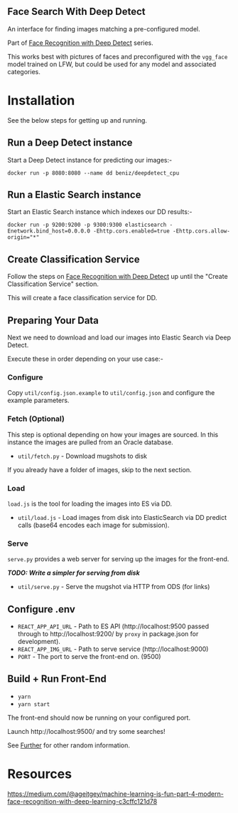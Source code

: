 ## Face Search With Deep Detect

An interface for finding images matching a pre-configured model.

Part of [Face Recognition with Deep Detect](http://gavin.coffee/2017/11/04/face-recognition) series.

This works best with pictures of faces and preconfigured with the `vgg_face` model trained on LFW, but could be used for any model and associated categories.

# Installation

See the below steps for getting up and running.

## Run a Deep Detect instance

Start a Deep Detect instance for predicting our images:-

```
docker run -p 8080:8080 --name dd beniz/deepdetect_cpu
```

## Run a Elastic Search instance

Start an Elastic Search instance which indexes our DD results:-

```
docker run -p 9200:9200 -p 9300:9300 elasticsearch -Enetwork.bind_host=0.0.0.0 -Ehttp.cors.enabled=true -Ehttp.cors.allow-origin="*" 
````

## Create Classification Service

Follow the steps on [Face Recognition with Deep Detect](http://gavin.coffee/2017/11/04/face-recognition/)  up until the "Create Classification Service" section.

This will create a face classification service for DD.

## Preparing Your Data

Next we need to download and load our images into Elastic Search via Deep Detect.

Execute these in order depending on your use case:-

### Configure

Copy `util/config.json.example` to `util/config.json` and configure the example parameters.

### Fetch (Optional)

This step is optional depending on how your images are sourced. In this instance the images are pulled from an Oracle database.

* `util/fetch.py` - Download mugshots to disk

If you already have a folder of images, skip to the next section.

### Load

`load.js` is the tool for loading the images into ES via DD.

* `util/load.js` - Load images from disk into ElasticSearch via DD predict calls (base64 encodes each image for submission).

### Serve 

`serve.py` provides a web server for serving up the images for the front-end.

***TODO: Write a simpler for serving from disk***

* `util/serve.py` - Serve the mugshot via HTTP from ODS (for links)

## Configure .env

* `REACT_APP_API_URL` - Path to ES API (http://localhost:9500 passed through to http://localhost:9200/ by `proxy` in package.json for development).
* `REACT_APP_IMG_URL` - Path to serve service (http://localhost:9000)
* `PORT` - The port to serve the front-end on. (9500)

## Build + Run Front-End

* `yarn`
* `yarn start`

The front-end should now be running on your configured port.

Launch http://localhost:9500/ and try some searches!

See [Further](FURTHER.md) for other random information.

# Resources

https://medium.com/@ageitgey/machine-learning-is-fun-part-4-modern-face-recognition-with-deep-learning-c3cffc121d78